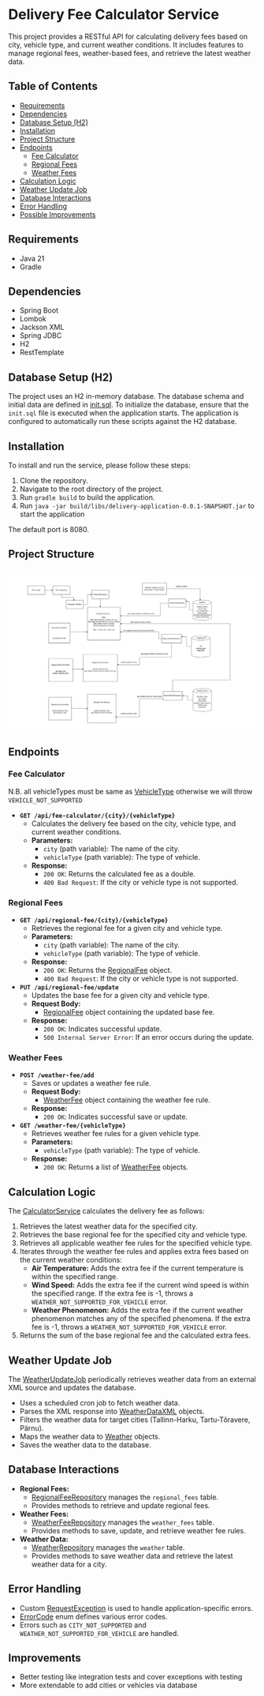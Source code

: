 # Delivery Fee Calculator Service

This project provides a RESTful API for calculating delivery fees based on city, vehicle type, and current weather conditions. It includes features to manage regional fees, weather-based fees, and retrieve the latest weather data.

## Table of Contents

- [Requirements](#requirements)
- [Dependencies](#dependencies)
- [Database Setup (H2)](#database-setup-h2)
- [Installation](#installation)
- [Project Structure](#project-structure)
- [Endpoints](#endpoints)
    - [Fee Calculator](#fee-calculator)
    - [Regional Fees](#regional-fees)
    - [Weather Fees](#weather-fees)
- [Calculation Logic](#calculation-logic)
- [Weather Update Job](#weather-update-job)
- [Database Interactions](#database-interactions)
- [Error Handling](#error-handling)
- [Possible Improvements](#improvements-)

## Requirements

- Java 21
- Gradle

## Dependencies

-   Spring Boot
-   Lombok
-   Jackson XML
-   Spring JDBC
-   H2
-   RestTemplate

## Database Setup (H2)

The project uses an H2 in-memory database.
The database schema and initial data are defined in [init.sql](src/main/resources/init.sql). To initialize the database, ensure that the `init.sql` file is executed when the application starts. The application is configured to automatically run these scripts against the H2 database.

## Installation

To install and run the service, please follow these steps:

1. Clone the repository.
2. Navigate to the root directory of the project.
3. Run `gradle build` to build the application.
4. Run `java -jar build/libs/delivery-application-0.0.1-SNAPSHOT.jar` to start the application

The default port is 8080.

## Project Structure
![img.png](img.png)
## Endpoints

### Fee Calculator
N.B. all vehicleTypes must be same as [VehicleType](src/main/java/fujitsu/delivery/application/model/VehicleType.java) otherwise we will throw `VEHICLE_NOT_SUPPORTED`
-   **`GET /api/fee-calculator/{city}/{vehicleType}`**
    -   Calculates the delivery fee based on the city, vehicle type, and current weather conditions.
    -   **Parameters:**
        -   `city` (path variable): The name of the city.
        -   `vehicleType` (path variable): The type of vehicle.
    -   **Response:**
        -   `200 OK`: Returns the calculated fee as a double.
        -   `400 Bad Request`: If the city or vehicle type is not supported.

### Regional Fees

-   **`GET /api/regional-fee/{city}/{vehicleType}`**
    -   Retrieves the regional fee for a given city and vehicle type.
    -   **Parameters:**
        -   `city` (path variable): The name of the city.
        -   `vehicleType` (path variable): The type of vehicle.
    -   **Response:**
        -   `200 OK`: Returns the [RegionalFee](src/main/java/fujitsu/delivery/application/model/RegionalFee.java) object.
        -   `400 Bad Request`: If the city or vehicle type is not supported.
-   **`PUT /api/regional-fee/update`**
    -   Updates the base fee for a given city and vehicle type.
    -   **Request Body:**
        -   [RegionalFee](src/main/java/fujitsu/delivery/application/model/RegionalFee.java) object containing the updated base fee.
    -   **Response:**
        -   `200 OK`: Indicates successful update.
        -   `500 Internal Server Error`: If an error occurs during the update.

### Weather Fees

-   **`POST /weather-fee/add`**
    -   Saves or updates a weather fee rule.
    -   **Request Body:**
        -   [WeatherFee](src/main/java/fujitsu/delivery/application/model/WeatherFee.java) object containing the weather fee rule.
    -   **Response:**
        -   `200 OK`: Indicates successful save or update.
-   **`GET /weather-fee/{vehicleType}`**
    -   Retrieves weather fee rules for a given vehicle type.
    -   **Parameters:**
        -   `vehicleType` (path variable): The type of vehicle.
    -   **Response:**
        -   `200 OK`: Returns a list of [WeatherFee](src/main/java/fujitsu/delivery/application/model/WeatherFee.java) objects.

## Calculation Logic

The [CalculatorService](src/main/java/fujitsu/delivery/application/service/CalculatorService.java) calculates the delivery fee as follows:

1.  Retrieves the latest weather data for the specified city.
2.  Retrieves the base regional fee for the specified city and vehicle type.
3.  Retrieves all applicable weather fee rules for the specified vehicle type.
4.  Iterates through the weather fee rules and applies extra fees based on the current weather conditions:
    -   **Air Temperature:** Adds the extra fee if the current temperature is within the specified range.
    -   **Wind Speed:** Adds the extra fee if the current wind speed is within the specified range. If the extra fee is -1, throws a `WEATHER_NOT_SUPPORTED_FOR_VEHICLE` error.
    -   **Weather Phenomenon:** Adds the extra fee if the current weather phenomenon matches any of the specified phenomena. If the extra fee is -1, throws a `WEATHER_NOT_SUPPORTED_FOR_VEHICLE` error.
5.  Returns the sum of the base regional fee and the calculated extra fees.

## Weather Update Job

The [WeatherUpdateJob](src/main/java/fujitsu/delivery/application/jobs/WeatherUpdateJob.java) periodically retrieves weather data from an external XML source and updates the database.

-   Uses a scheduled cron job to fetch weather data.
-   Parses the XML response into [WeatherDataXML](src/main/java/fujitsu/delivery/application/model/WeatherDataXML.java) objects.
-   Filters the weather data for target cities (Tallinn-Harku, Tartu-Tõravere, Pärnu).
-   Maps the weather data to [Weather](src/main/java/fujitsu/delivery/application/model/Weather.java) objects.
-   Saves the weather data to the database.

## Database Interactions

-   **Regional Fees:**
    -   [RegionalFeeRepository](src/main/java/fujitsu/delivery/application/repository/impl/RegionalFeeRepositoryImpl.java) manages the `regional_fees` table.
    -   Provides methods to retrieve and update regional fees.
-   **Weather Fees:**
    -   [WeatherFeeRepository](src/main/java/fujitsu/delivery/application/repository/impl/WeatherFeeRepositoryImpl.java) manages the `weather_fees` table.
    -   Provides methods to save, update, and retrieve weather fee rules.
-   **Weather Data:**
    -   [WeatherRepository](src/main/java/fujitsu/delivery/application/repository/impl/WeatherRepositoryImpl.java) manages the `weather` table.
    -   Provides methods to save weather data and retrieve the latest weather data for a city.

## Error Handling

-   Custom [RequestException](src/main/java/fujitsu/delivery/application/exception/RequestException.java) is used to handle application-specific errors.
-   [ErrorCode](src/main/java/fujitsu/delivery/application/exception/ErrorCode.java) enum defines various error codes.
-   Errors such as `CITY_NOT_SUPPORTED` and `WEATHER_NOT_SUPPORTED_FOR_VEHICLE` are handled.

## Improvements 

- Better testing like integration tests and cover exceptions with testing
- More extendable to add cities or vehicles via database 
